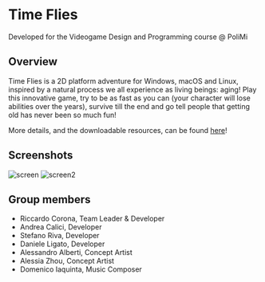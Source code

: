 # Time Flies
Developed for the Videogame Design and Programming course @ PoliMi

## Overview
Time Flies is a 2D platform adventure for Windows, macOS and Linux, inspired by a natural process we all experience as living beings: aging! Play this innovative game, try to be as fast as you can (your character will lose abilities over the years), survive till the end and go tell people that getting old has never been so much fun!

More details, and the downloadable resources, can be found [here](https://polimi-game-collective.itch.io/time-flies)!

## Screenshots
![screen](https://img.itch.zone/aW1hZ2UvNzg2MDk0LzQ5NDU3NDEucG5n/original/I6SPje.png)
![screen2](https://img.itch.zone/aW1hZ2UvNzg2MDk0LzQ5NDU3MzYucG5n/original/Ad2xKu.png)

## Group members
- Riccardo Corona, Team Leader & Developer
- Andrea Calici, Developer
- Stefano Riva, Developer
- Daniele Ligato, Developer
- Alessandro Alberti, Concept Artist
- Alessia Zhou, Concept Artist
- Domenico Iaquinta, Music Composer
